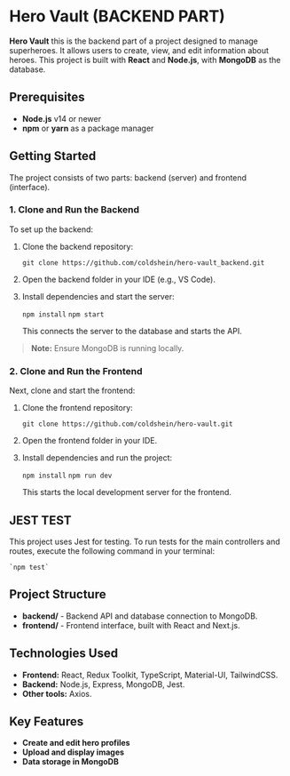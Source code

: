 
# Hero Vault (BACKEND PART)

**Hero Vault** this is the backend part of a project designed to manage superheroes. It allows users to create, view, and edit information about heroes. This project is built with **React** and **Node.js**, with **MongoDB** as the database.

## Prerequisites

-   **Node.js** v14 or newer
-   **npm** or **yarn** as a package manager

## Getting Started

The project consists of two parts: backend (server) and frontend (interface).

### 1. Clone and Run the Backend

To set up the backend:

1.  Clone the backend repository:
    
    `git clone https://github.com/coldshein/hero-vault_backend.git` 
    
2.  Open the backend folder in your IDE (e.g., VS Code).
    
3.  Install dependencies and start the server:
    
    `npm install` `npm start` 
    
    This connects the server to the database and starts the API.
    

> **Note:** Ensure MongoDB is running locally.

### 2. Clone and Run the Frontend

Next, clone and start the frontend:

1.  Clone the frontend repository:
    
    `git clone https://github.com/coldshein/hero-vault.git` 
    
3.  Open the frontend folder in your IDE.
    
4.  Install dependencies and run the project:

    `npm install` `npm run dev` 
    
    This starts the local development server for the frontend.

## JEST TEST

This project uses Jest for testing. To run tests for the main controllers and routes, execute the following command in your terminal:

    `npm test`

## Project Structure

-   **backend/** - Backend API and database connection to MongoDB.
-   **frontend/** - Frontend interface, built with React and Next.js.

## Technologies Used

-   **Frontend:** React, Redux Toolkit, TypeScript, Material-UI, TailwindCSS.
-   **Backend:** Node.js, Express, MongoDB, Jest.
-   **Other tools:** Axios.

## Key Features

-   **Create and edit hero profiles**
-   **Upload and display images**
-   **Data storage in MongoDB**
